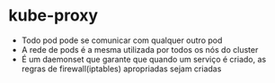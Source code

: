 # kube-proxy

- Todo pod pode se comunicar com qualquer outro pod
- A rede de pods é a mesma utilizada por todos os nós do cluster
- É um daemonset que garante que quando um serviço é criado, as regras de firewall(iptables) apropriadas sejam criadas